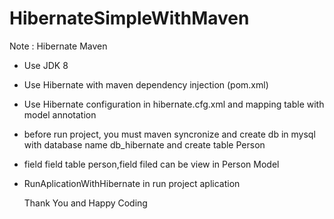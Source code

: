 # HibernateSimpleWithMaven
Note : Hibernate Maven
- Use JDK 8
- Use Hibernate with maven dependency injection (pom.xml) 
- Use Hibernate configuration in hibernate.cfg.xml and mapping table with model annotation
- before run project, you must maven syncronize and create db in mysql with database name db_hibernate and create table Person
- field field table person,field filed can be view in Person Model
- RunAplicationWithHibernate in run project aplication

  Thank You and Happy Coding
